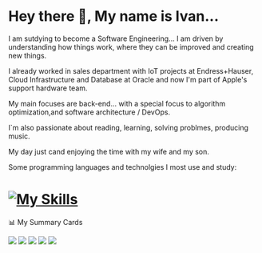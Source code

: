 # Hey there 🤚, My name is Ivan...

I am sutdying to become a Software Engineering... I am driven by understanding how things work, where they can be improved and creating new things.

I already worked in sales department with IoT projects at Endress+Hauser,  Cloud Infrastructure and Database at Oracle and now I'm part of Apple's support hardware team.

My main focuses are back-end... with a special focus to algorithm optimization,and software architecture / DevOps.

I`m also passionate about reading, learning, solving problmes, producing music.

My day just cand enjoying the time with my wife and my son.

Some programming languages and technolgies I most use and study:

# [![My Skills](https://skillicons.dev/icons?i=js,rust,cpp,java,py)](https://skillicons.dev)

<summary>📊 My Summary Cards</summary>
  
  ![](http://github-profile-summary-cards.vercel.app/api/cards/profile-details?username=ivan-maze&theme=transparent)
  ![](http://github-profile-summary-cards.vercel.app/api/cards/repos-per-language?username=ivan-maze&theme=transparent)
  ![](http://github-profile-summary-cards.vercel.app/api/cards/most-commit-language?username=ivan-maze&theme=transparent)
  ![](http://github-profile-summary-cards.vercel.app/api/cards/stats?username=ivan-maze&theme=transparent)
  ![](http://github-profile-summary-cards.vercel.app/api/cards/productive-time?username=ivan-maze&theme=transparent&utcOffset=8)

